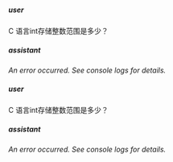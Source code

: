 ##### user
C 语言int存储整数范围是多少？

##### assistant
*An error occurred. See console logs for details.*

##### user
C 语言int存储整数范围是多少？

##### assistant
*An error occurred. See console logs for details.*